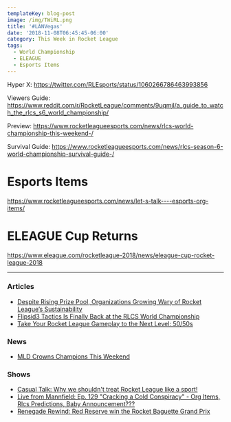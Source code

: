 ```yaml
---
templateKey: blog-post
image: /img/TWiRL.png
title: '#LANVegas'
date: '2018-11-08T06:45:45-06:00'
category: This Week in Rocket League
tags:
  - World Championship
  - ELEAGUE
  - Esports Items
---
```

Hyper X: https://twitter.com/RLEsports/status/1060266786463993856

Viewers Guide: https://www.reddit.com/r/RocketLeague/comments/9uqmjl/a_guide_to_watch_the_rlcs_s6_world_championship/

Preview: https://www.rocketleagueesports.com/news/rlcs-world-championship-this-weekend-/

Survival Guide: https://www.rocketleagueesports.com/news/rlcs-season-6-world-championship-survival-guide-/

# Esports Items

https://www.rocketleagueesports.com/news/let-s-talk----esports-org-items/

# ELEAGUE Cup Returns

https://www.eleague.com/rocketleague-2018/news/eleague-cup-rocket-league-2018

---

### Articles

* [Despite Rising Prize Pool, Organizations Growing Wary of Rocket League’s Sustainability](https://esportsobserver.com/rocket-league-revenue-share/)
* [Flipsid3 Tactics Is Finally Back at the RLCS World Championship](https://ginx.tv/rocket-league/flipsid3-tactics-finally-back-rlcs-world-championship/)
* [Take Your Rocket League Gameplay to the Next Level: 50/50s](http://dignitas.gg/articles/blogs/rocket-league/12854/take-your-rocket-league-gameplay-to-the-next-level-5050s)

### News

* [MLD Crowns Champions This Weekend](https://twitter.com/MLDoubles/status/1059449745817722880)

### Shows

* [Casual Talk: Why we shouldn't treat Rocket League like a sport!](https://www.youtube.com/watch?v=A_wqcPAiXi0)
* [Live from Mannfield: Ep. 129 "Cracking a Cold Conspiracy" - Org Items, Rlcs Predictions, Baby Announcement???](http://www.lfmannfield.com/episodes/2018/11/7/ep-129-cracking-a-cold-conspiracy-org-items-rlcs-predictions-baby-announcement)
* [Renegade Rewind: Red Reserve win the Rocket Baguette Grand Prix](https://www.youtube.com/watch?v=3nCKpau2m3s)
